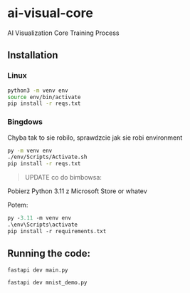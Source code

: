 # ai-visual-core

AI Visualization Core Training Process

## Installation

### Linux

```bash
python3 -m venv env
source env/bin/activate
pip install -r reqs.txt
```

### Bingdows

Chyba tak to sie robilo, sprawdzcie jak sie robi environment

```bash
py -m venv env
./env/Scripts/Activate.sh
pip install -r reqs.txt
```

> UPDATE co do bimbowsa:

Pobierz Python 3.11 z Microsoft Store or whatev

Potem:

```ps
py -3.11 -m venv env
.\env\Scripts\activate
pip install -r requirements.txt
```

## Running the code:

```bash
fastapi dev main.py
```

```bash
fastapi dev mnist_demo.py
```
